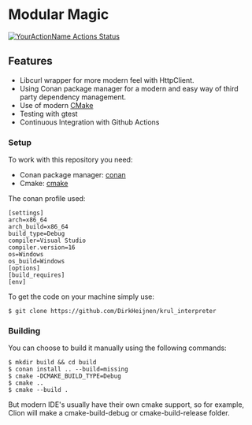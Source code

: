 
# Modular Magic

[![YourActionName Actions Status](https://github.com/DirkHeijnen/krul_interpreter/workflows/ci/badge.svg)](https://github.com/DirkHeijnen/krul_interpreter/actions)


## Features

- Libcurl wrapper for more modern feel with HttpClient.
- Using Conan package manager for a modern and easy way of third party dependency management.
- Use of modern [CMake](https://cliutils.gitlab.io/modern-cmake/) 
- Testing with gtest
- Continuous Integration with Github Actions


### Setup

To work with this repository you need:

- Conan package manager: [conan](https://conan.io/downloads.html)
- Cmake: [cmake](https://cmake.org/install/)


The conan profile used:
```text
[settings]
arch=x86_64
arch_build=x86_64
build_type=Debug
compiler=Visual Studio
compiler.version=16
os=Windows
os_build=Windows
[options]
[build_requires]
[env]
```


To get the code on your machine simply use:

```shell
$ git clone https://github.com/DirkHeijnen/krul_interpreter
```

### Building

You can choose to build it manually using the following commands:
```shell
$ mkdir build && cd build
$ conan install .. --build=missing
$ cmake -DCMAKE_BUILD_TYPE=Debug
$ cmake ..
$ cmake --build .
```

But modern IDE's usually have their own cmake support, so for example,
Clion will make a cmake-build-debug or cmake-build-release folder.

